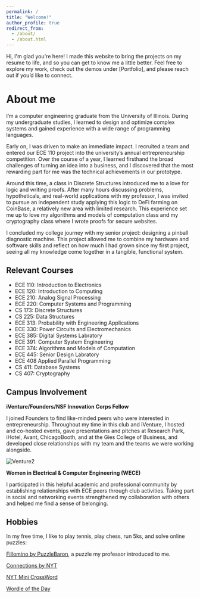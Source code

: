 ```yaml
---
permalink: /
title: "Welcome!"
author_profile: true
redirect_from: 
  - /about/
  - /about.html
---
```


Hi, I'm glad you're here! I made this website to bring the projects on my resume to life, and so you can get to know me a little better. Feel free to explore my work, check out the demos under [Portfolio], and please reach out if you’d like to connect. 

About me
======
I’m a computer engineering graduate from the University of Illinois. During my undergraduate studies, I learned to design and optimize complex systems and gained experience with a wide range of programming languages.

Early on, I was driven to make an immediate impact. I recruited a team and entered our ECE 110 project into the university’s annual entrepreneurship competition. Over the course of a year, I learned firsthand the broad challenges of turning an idea into a business, and I discovered that the most rewarding part for me was the technical achievements in our prototype.

Around this time, a class in Discrete Structures introduced me to a love for logic and writing proofs. After many hours discussing problems, hypotheticals, and real-world applications with my professor, I was invited to pursue an independent study applying this logic to DeFi farming on CoinBase, a relatively new area with limited research. This experience set me up to love my algorithms and models of computation class and my cryptography class where I wrote proofs for secure websites.

I concluded my college journey with my senior project: designing a pinball diagnostic machine. This project allowed me to combine my hardware and software skills and reflect on how much I had grown since my first project, seeing all my knowledge come together in a tangible, functional system.

Relevant Courses
------
- ECE 110: Introduction to Electronics
- ECE 120: Introduction to Computing
- ECE 210: Analog Signal Processing
- ECE 220: Computer Systems and Programming
- CS 173: Discrete Structures
- CS 225: Data Structures
- ECE 313: Probability with Engineering Applications
- ECE 330: Power Circuits and Electromechanics
- ECE 385: Digital Systems Labratory 
- ECE 391: Computer System Engineering
- ECE 374: Algorithms and Models of Computation
- ECE 445: Senior Design Labratory
- ECE 408 Applied Parallel Programming
- CS 411: Database Systems
- CS 407: Cryptography

Campus Involvement
------
**iVenture/Founders/NSF Innovation Corps Fellow**

I joined Founders to find like-minded peers who were interested in entrepreneurship. Throughout my time in this club and iVenture, I hosted and co-hosted events, gave presentations and pitches at Research Park, iHotel, Avant, ChicagoBooth, and at the Gies College of Business, and developed close relationships with my team and the teams we were working alongside. 

![Venture2](/myportfolio/images/venture2.png)

**Women in Electrical & Computer Engineering (WECE)**

I participated in this helpful academic and professional community by establishing relationships with ECE peers through club activities. Taking part in social and networking events strengthened my collaboration with others and helped me find a sense of belonging.

Hobbies
------
In my free time, I like to play tennis, play chess, run 5ks, and solve online puzzles: 

[Fillomino by PuzzleBaron](https://fillomino.puzzlebaron.com), a puzzle my professor introduced to me.

[Connections by NYT](https://www.nytimes.com/games/connections)

[NYT Mini CrossWord](https://www.nytimes.com/crosswords/game/mini?embed=ipad)

[Wordle of the Day](https://fillomino.puzzlebaron.com)
